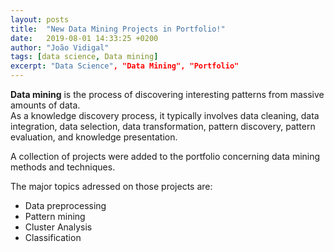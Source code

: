 ```yaml
---
layout: posts
title:  "New Data Mining Projects in Portfolio!"
date:   2019-08-01 14:33:25 +0200
author: "João Vidigal"
tags: [data science, Data mining]
excerpt: "Data Science", "Data Mining", "Portfolio"
---
```

**Data mining** is the process of discovering interesting patterns from massive amounts of data.  
 As a knowledge discovery process, it typically involves data cleaning, data integration, data selection, data transformation, pattern discovery, pattern evaluation, and knowledge presentation.

A collection of projects were added to the portfolio concerning data mining methods and techniques. 

The major topics adressed on those projects are:

* Data preprocessing
* Pattern mining
* Cluster Analysis
* Classification